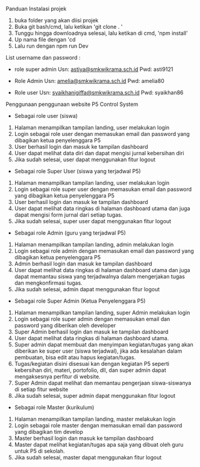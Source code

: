 Panduan Instalasi projek
1. buka folder yang akan diisi projek
2. Buka git bash/cmd, lalu ketikan 'git clone  . '
3. Tunggu hingga downloadnya selesai, lalu ketikan di cmd, 'npm install'
4. Up nama file dengan 'cd <nama projek>
5. Lalu run dengan npm run Dev

List username dan password :
- role super admin
Usn: astiya@smkwikrama.sch.id
Pwd: asti9121

- Role Admin
Usn: amelia@smkwikrama.sch.id
Pwd: amelia80

- Role user
Usn: syaikhanigiffa@smkwikrama.sch.id
Pwd: syaikhan86


Penggunaan penggunaan website P5 Control System
- Sebagai role user (siswa) 
1. Halaman menampilkan tampilan landing, user melakukan login
2. Login sebagai role user dengan memasukan email dan password yang dibagikan ketua penyelenggara P5
3. User berhasil login dan masuk ke tampilan dashboard
4. User dapat melihat data diri dan dapat mengisi jurnal kebersihan diri
5. Jika sudah selesai, user dapat menggunakan fitur logout

- Sebagai role Super User (siswa yang terjadwal P5) 
1. Halaman menampilkan tampilan landing, user melakukan login
2. Login sebagai role super user dengan memasukan email dan password yang dibagikan ketua penyelenggara P5
3. User berhasil login dan masuk ke tampilan dashboard
4. User dapat melihat data ringkas di halaman dashboard utama dan juga dapat mengisi form jurnal dari setiap tugas.
5. Jika sudah selesai, super user dapat menggunakan fitur logout

- Sebagai role Admin (guru yang terjadwal P5) 
1. Halaman menampilkan tampilan landing, admin melakukan login
2. Login sebagai role admin dengan memasukan email dan password yang dibagikan ketua penyelenggara P5
3. Admin berhasil login dan masuk ke tampilan dashboard
4. User dapat melihat data ringkas di halaman dashboard utama dan juga dapat memantau siswa yang terjadwalnya dalam mengerjakan tugas dan mengkonfirmasi tugas.
5. Jika sudah selesai, admin dapat menggunakan fitur logout
- Sebagai role Super Admin (Ketua Penyelenggara P5) 
1. Halaman menampilkan tampilan landing, super Admin melakukan login
2. Login sebagai role super admin dengan memasukan email dan password yang diberikan oleh developer
3. Super Admin berhasil login dan masuk ke tampilan dashboard
4. User dapat melihat data ringkas di halaman dashboard utama.
5. Super admin dapat membuat dan menyimpan kegiatan/tugas yang akan diberikan ke super user (siswa terjadwal), jika ada kesalahan dalam pembuatan, bisa edit atau hapus kegiatan/tugas.
6. Tugas/kegiatan disini disesuai kan dengan kegiatan P5 seperti kebersihan diri, materi, portofolio, dll, dan super admin dapat mengaksesnya perfitur di website. 
7. Super Admin dapat melihat dan memantau pengerjaan siswa-siswanya di setiap fitur website
8. Jika sudah selesai, super admin dapat menggunakan fitur logout

- Sebagai role Master (kurikulum) 
1. Halaman menampilkan tampilan landing, master melakukan login
2. Login sebagai role master dengan memasukan email dan password yang dibagikan tim develop
3. Master berhasil login dan masuk ke tampilan dashboard
4. Master dapat melihat kegiatan/tugas apa saja yang dibuat oleh guru untuk P5 di sekolah.
5. Jika sudah selesai, master dapat menggunakan fitur logout